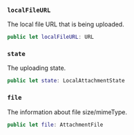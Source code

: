 
### `localFileURL`

The local file URL that is being uploaded.

``` swift
public let localFileURL: URL
```

### `state`

The uploading state.

``` swift
public let state: LocalAttachmentState
```

### `file`

The information about file size/mimeType.

``` swift
public let file: AttachmentFile
